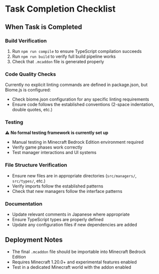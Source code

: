 # Task Completion Checklist

## When Task is Completed

### Build Verification
1. Run `npm run compile` to ensure TypeScript compilation succeeds
2. Run `npm run build` to verify full build pipeline works
3. Check that `.mcaddon` file is generated properly

### Code Quality Checks
Currently no explicit linting commands are defined in package.json, but Biome.js is configured:
- Check biome.json configuration for any specific linting requirements
- Ensure code follows the established conventions (2-space indentation, double quotes, etc.)

### Testing
⚠️ **No formal testing framework is currently set up**
- Manual testing in Minecraft Bedrock Edition environment required
- Verify game phases work correctly
- Test manager interactions and UI systems

### File Structure Verification
- Ensure new files are in appropriate directories (`src/managers/`, `src/types/`, etc.)
- Verify imports follow the established patterns
- Check that new managers follow the interface patterns

### Documentation
- Update relevant comments in Japanese where appropriate
- Ensure TypeScript types are properly defined
- Update any configuration files if new dependencies are added

## Deployment Notes
- The final `.mcaddon` file should be importable into Minecraft Bedrock Edition
- Requires Minecraft 1.20.0+ and experimental features enabled
- Test in a dedicated Minecraft world with the addon enabled